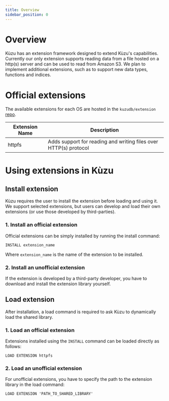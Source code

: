 ```yaml
---
title: Overview
sidebar_position: 0
---
```


# Overview

Kùzu has an extension framework designed to extend Kùzu's capabilities. Currently our only extension
supports reading data  from a file hosted on a http(s) server and can be used to read from Amazon
S3. We plan to implement additional extensions, such as to support new data types, functions and
indices.

# Official extensions

The available extensions for each OS are hosted in the `kuzudb/extension` [repo](https://github.com/kuzudb/extension).

| Extension Name | Description |
|----------|----------|
| httpfs | Adds support for reading and writing files over HTTP(s) protocol |

# Using extensions in Kùzu

## Install extension

Kùzu requires the user to install the extension before loading and using it. We support selected
extensions, but users can develop and load their own extensions (or use those developed by third-parties).

### 1. Install an official extension

Official extensions can be simply installed by running the install command:

```
INSTALL extension_name
```

Where `extension_name` is the name of the extension to be installed.

### 2. Install an unofficial extension
If the extension is developed by a third-party developer, you have to download and install
the extension library yourself.

## Load extension
After installation, a load command is required to ask Kùzu to dynamically load the shared library.

### 1. Load an official extension
Extensions installed using the `INSTALL` command can be loaded directly as follows: 

```
LOAD EXTENSION httpfs
```

### 2. Load an unofficial extension
For unofficial extensions, you have to specify the path to the extension library in the load command:

```
LOAD EXTENSION 'PATH_TO_SHARED_LIBRARY'
```
